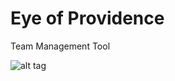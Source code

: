 # Eye of Providence
Team Management Tool

![alt tag](http://cdn.shopify.com/s/files/1/0445/5065/products/EYE_OF_PROVIDENCE_POCKET_eb5ac352-be72-430a-b3da-c61edaeae9b3.jpg?v=1448309343)
